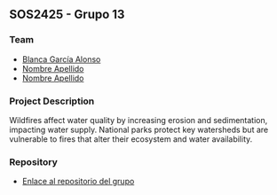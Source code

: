 ## SOS2425 - Grupo 13
### Team
- [Blanca García Alonso](https://github.com/blancagrclns)
- [Nombre Apellido](https://github.com/usuario2)
- [Nombre Apellido](https://github.com/usuario3)

### Project Description
Wildfires affect water quality by increasing erosion and sedimentation, impacting water supply. National parks protect key watersheds but are vulnerable to fires that alter their ecosystem and water availability.

### Repository
- [Enlace al repositorio del grupo](https://github.com/gti-sos/SOS2425-13)

